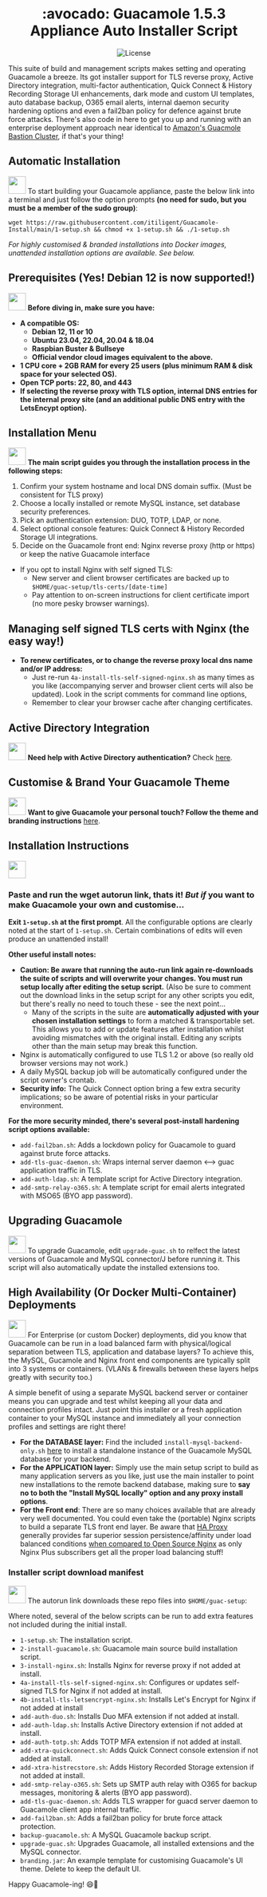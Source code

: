 # 
<h1 align="center">:avocado: Guacamole 1.5.3 Appliance Auto Installer Script</h1>
<p align="center">
  <img src="https://img.shields.io/badge/GitHub-GPL--3.0-informational.svg" alt="License">
</p>

This suite of build and management scripts makes setting and operating Guacamole a breeze. Its got installer support for TLS reverse proxy, Active Directory integration, multi-factor authentication, Quick Connect & History Recording Storage UI enhancements, dark mode and custom UI templates, auto database backup, O365 email alerts, internal daemon security hardening options and even a fail2ban policy for defence against brute force attacks. There's also code in here to get you up and running with an enterprise deployment approach near identical to [Amazon's Guacmole Bastion Cluster](http://netcubed-ami.s3-website-us-east-1.amazonaws.com/guaws/v2.3.1/cluster/), if that's your thing!

## Automatic Installation

<img src="https://github.githubassets.com/images/icons/emoji/rocket.png" width="35"> To start building your Guacamole appliance, paste the below link into a terminal and just follow the option prompts **(no need for sudo, but you must be a member of the sudo group)**:

```shell
wget https://raw.githubusercontent.com/itiligent/Guacamole-Install/main/1-setup.sh && chmod +x 1-setup.sh && ./1-setup.sh
```
*For highly customised & branded installations into Docker images, unattended installation options are available. See below.*

## Prerequisites (Yes! Debian 12 is now supported!)

<img src="https://github.githubassets.com/images/icons/emoji/lock.png" width="35"> **Before diving in, make sure you have:**

- **A compatible OS:**
    - **Debian 12, 11 or 10**
    - **Ubuntu 23.04, 22.04, 20.04 & 18.04**
    - **Raspbian Buster & Bullseye**
    - **Official vendor cloud images equivalent to the above.**
- **1 CPU core + 2GB RAM for every 25 users (plus minimum RAM & disk space for your selected OS).**
- **Open TCP ports: 22, 80, and 443**
- **If selecting the reverse proxy with TLS option, internal DNS entries for the internal proxy site (and an additional public DNS entry with the LetsEncypt option).**

## Installation Menu

<img src="https://github.githubassets.com/images/icons/emoji/wrench.png" width="35"> **The main script guides you through the installation process in the following steps:**

1. Confirm your system hostname and local DNS domain suffix. (Must be consistent for TLS proxy)
2. Choose a locally installed or remote MySQL instance, set database security preferences.
3. Pick an authentication extension: DUO, TOTP, LDAP, or none.
4. Select optional console features: Quick Connect & History Recorded Storage UI integrations.
5. Decide on the Guacamole front end: Nginx reverse proxy (http or https) or keep the native Guacamole interface
  - If you opt to install Nginx with self signed TLS:
    - New server and client browser certificates are backed up to `$HOME/guac-setup/tls-certs/[date-time]`
    - Pay attention to on-screen instructions for client certificate import (no more pesky browser warnings). 

## Managing self signed TLS certs with Nginx (the easy way!)

   - **To renew certificates, or to change the reverse proxy local dns name and/or IP address:** 
     - Just re-run `4a-install-tls-self-signed-nginx.sh` as many times as you like (accompanying server and browser client certs will also be updated). Look in the script comments for command line options, 
     - Remember to clear your browser cache after changing certificates.

## Active Directory Integration

<img src="https://github.githubassets.com/images/icons/emoji/key.png" width="35"> **Need help with Active Directory authentication?** Check [here](https://github.com/itiligent/Guacamole-Install/blob/main/ACTIVE-DIRECTORY-HOW-TO.md).

## Customise & Brand Your Guacamole Theme

<img src="https://github.githubassets.com/images/icons/emoji/art.png" width="35"> **Want to give Guacamole your personal touch? Follow the theme and branding instructions** [here](https://github.com/itiligent/Guacamole-Install/tree/main/custom-theme-builder).

## Installation Instructions

<img src="https://github.githubassets.com/images/icons/emoji/unicode/2699.png" width="35"> 

### **Paste and run the wget autorun link, thats it! *But if* you want to make Guacamole your own and customise...**
**Exit `1-setup.sh` at the first prompt**. All the configurable options are clearly noted at the start of `1-setup.sh`. Certain combinations of edits will even produce an unattended install!

**Other useful install notes:**
- **Caution: Be aware that running the auto-run link again re-downloads the suite of scripts and will overwrite your changes. You must run setup locally after editing the setup script.** (Also be sure to comment out the download links in the setup script for any other scripts you edit, but there's really no need to touch these - see the next point...
  - Many of the scripts in the suite are **automatically adjusted with your chosen installation settings** to form a matched & transportable set. This allows you to add or update features after installation whilst avoiding mismatches with the original install. Editing any scripts other than the main setup may break this function.
- Nginx is automatically configured to use TLS 1.2 or above (so really old browser versions may not work.)
- A daily MySQL backup job will be automatically configured under the script owner's crontab.
- **Security info:** The Quick Connect option bring a few extra security implications; so be aware of potential risks in your particular environment.

**For the more security minded, there's several post-install hardening script options available:**

- `add-fail2ban.sh`: Adds a lockdown policy for Guacamole to guard against brute force attacks.
- `add-tls-guac-daemon.sh`: Wraps internal server daemon <--> guac application traffic in TLS.
- `add-auth-ldap.sh`: A template script for Active Directory integration.
- `add-smtp-relay-o365.sh`: A template script for email alerts integrated with MSO65 (BYO app password).


## Upgrading Guacamole

<img src="https://github.githubassets.com/images/icons/emoji/globe_with_meridians.png" width="35"> To upgrade Guacamole, edit `upgrade-guac.sh` to relfect the latest versions of Guacamole and MySQL connector/J before running it. This script will also automatically update the installed extensions too.

## High Availability (Or Docker Multi-Container) Deployments 

<img src="https://github.githubassets.com/images/icons/emoji/unicode/1f454.png" width="35"> For Enterprise (or custom Docker) deployments, did you know that Guacamole can be run in a load balanced farm with physical/logical separation between TLS, application and database layers? To achieve this, the MySQL, Gucamole and Nginx front end components are typically split into 3 systems or containers. (VLANs & firewalls between these layers helps greatly with security too.)

 A simple benefit of using a separate MySQL backend server or container means you can upgrade and test whilst keeping all your data and connection profiles intact. Just point this installer or a fresh application container to your MySQL instance and immediately all your connection profiles and settings are right there!

- **For the DATABASE layer:** Find the included  `install-mysql-backend-only.sh` [here](https://github.com/itiligent/Guacamole-Install/tree/main/guac-enterprise-build) to install a standalone instance of the Guacamole MySQL database for your backend.
- **For the APPLICATION layer:** Simply use the main setup script to build as many application servers as you like, just use the main installer to point new installations to the remote backend database, making sure to **say no to both the "Install MySQL locally" option and any proxy install options**.
- **For the Front end**: There are so many choices available that are already very well documented. You could even take the (portable) Nginx scripts to build a separate TLS front end layer. Be aware that [HA Proxy](https://www.haproxy.org/) generally provides far superior session persistence/affinity under load balanced conditions [when compared to Open Source Nginx](https://www.nginx.com/products/nginx/compare-models/) as only Nginx Plus subscribers get all the proper load balancing stuff!


### Installer script download manifest



<img src="https://github.githubassets.com/images/icons/emoji/package.png" width="35"> The autorun link downloads these repo files into `$HOME/guac-setup`:

Where noted, several of the below scripts can be run to add extra features not included during the initial install.

- `1-setup.sh`: The installation script.
- `2-install-guacamole.sh`: Guacamole main source build installation script.
- `3-install-nginx.sh`: Installs Nginx for reverse proxy if not added at install.
- `4a-install-tls-self-signed-nginx.sh`: Configures or updates self-signed TLS for Nginx if not added at install.
- `4b-install-tls-letsencrypt-nginx.sh`: Installs Let's Encrypt for Nginx if not added at install
- `add-auth-duo.sh`: Installs Duo MFA extension if not added at install.
- `add-auth-ldap.sh`: Installs Active Directory extension if not added at install.
- `add-auth-totp.sh`: Adds TOTP MFA extension if not added at install.
- `add-xtra-quickconnect.sh`: Adds Quick Connect console extension if not added at install.
- `add-xtra-histrecstore.sh`: Adds History Recorded Storage extension if not added at install.
- `add-smtp-relay-o365.sh`: Sets up SMTP auth relay with O365 for backup messages, monitoring & alerts (BYO app password).
- `add-tls-guac-daemon.sh`: Adds TLS wrapper for guacd server daemon to Guacamole client app internal traffic.
- `add-fail2ban.sh`: Adds a fail2ban policy for brute force attack protection.
- `backup-guacamole.sh`: A MySQL Guacamole backup script.
- `upgrade-guac.sh`: Upgrades Guacamole, all installed extensions and the MySQL connector.
- `branding.jar`: An example template for customising Guacamole's UI theme. Delete to keep the default UI.

Happy Guacamole-ing! 😄🥑
